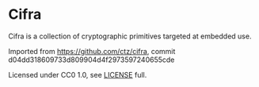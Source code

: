 # Cifra

Cifra is a collection of cryptographic primitives targeted at embedded use.

Imported from https://github.com/ctz/cifra, commit
d04dd318609733d809904d4f2973597240655cde

Licensed under CC0 1.0, see [LICENSE](LICENSE) full.

